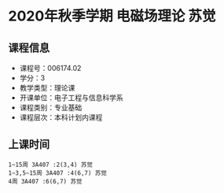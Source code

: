 # 2020年秋季学期 电磁场理论 苏觉






## 课程信息

- 课程号：006174.02
- 学分：3
- 教学类型：理论课
- 开课单位：电子工程与信息科学系
- 课程类别：专业基础
- 课程层次：本科计划内课程

## 上课时间

```
1~15周 3A407 :2(3,4) 苏觉
1~3,5~15周 3A407 :4(6,7) 苏觉
4周 3A407 :6(6,7) 苏觉
```

